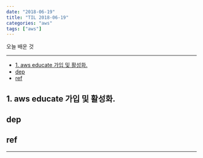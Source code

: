 ```yaml
---
date: "2018-06-19"
title: "TIL 2018-06-19"
categories: "aws"
tags: ["aws"]
---
```


오늘 배운 것

----------

- [1. aws educate 가입 및 활성화.](#1-aws-educate-가입-및-활성화)
- [dep](#dep)
- [ref](#ref)

## 1. aws educate 가입 및 활성화.

## dep

## ref

----------
